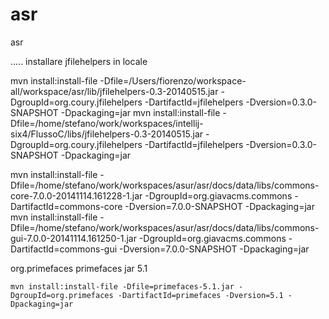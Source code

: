 asr
===

asr

.....
installare jfilehelpers in locale


mvn install:install-file -Dfile=/Users/fiorenzo/workspace-all/workspace/asr/lib/jfilehelpers-0.3-20140515.jar -DgroupId=org.coury.jfilehelpers -DartifactId=jfilehelpers -Dversion=0.3.0-SNAPSHOT -Dpackaging=jar
mvn install:install-file -Dfile=/home/stefano/work/workspaces/intellij-six4/FlussoC/libs/jfilehelpers-0.3-20140515.jar -DgroupId=org.coury.jfilehelpers -DartifactId=jfilehelpers -Dversion=0.3.0-SNAPSHOT -Dpackaging=jar

mvn install:install-file -Dfile=/home/stefano/work/workspaces/asur/asr/docs/data/libs/commons-core-7.0.0-20141114.161228-1.jar -DgroupId=org.giavacms.commons -DartifactId=commons-core -Dversion=7.0.0-SNAPSHOT -Dpackaging=jar
mvn install:install-file -Dfile=/home/stefano/work/workspaces/asur/asr/docs/data/libs/commons-gui-7.0.0-20141114.161250-1.jar -DgroupId=org.giavacms.commons -DartifactId=commons-gui -Dversion=7.0.0-SNAPSHOT -Dpackaging=jar



<groupId>org.primefaces</groupId>
    <artifactId>primefaces</artifactId>
    <packaging>jar</packaging>
    <version>5.1</version>
    
    
    mvn install:install-file -Dfile=primefaces-5.1.jar -DgroupId=org.primefaces -DartifactId=primefaces -Dversion=5.1 -Dpackaging=jar